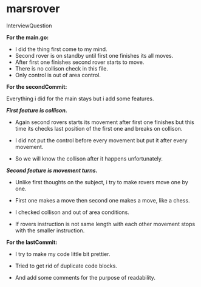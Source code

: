 # marsrover
InterviewQuestion

**For the main.go:**

 

 - I did the thing first come to my mind.
 - Second rover is on standby until first one finishes its all moves.
 -  After first one finishes second rover starts to move. 
 -  There is no collison check in this file. 
 - Only control is out of area control.        

**For the secondCommit:**

  Everything i did for the main stays but i add some features.
	
   ***First feature is collison.***
	 

 - Again second rovers starts its movement after first one finishes but
   this time its checks last position of the first one and breaks on
   collison.

	

 - I did not put the control before every movement but put it after
   every movement.

	

 - So we will know the collison after it happens unfortunately.

	
  ***Second feature is movement turns.***
	
 

 - Unlike first thoughts on the subject, i try to make rovers move one
   by one.

	

 - First one makes a move then second one makes a move, like a chess.

	
 

 - I checked collison and out of area conditions.

	
 

 - If rovers instruction is not same length with each other movement
   stops with the smaller instruction.

	
  
**For the lastCommit:**

 - I try to make my code little bit prettier.
 - Tried to get rid of duplicate code blocks.

	

 - And add some comments for the purpose of readability.

	
  

